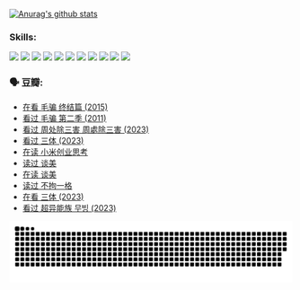 
[![Anurag's github stats](https://github-readme-stats.vercel.app/api?username=w940853815)](https://github.com/anuraghazra/github-readme-stats)

### Skills:

<code><img height="32" src="https://cdn.jsdelivr.net/npm/simple-icons@v5/icons/python.svg"></code>
<code><img height="32" src="https://cdn.jsdelivr.net/npm/simple-icons@v5/icons/javascript.svg"></code>
<code><img height="32" src="https://cdn.jsdelivr.net/npm/simple-icons@v5/icons/django.svg"></code>
<code><img height="32" src="https://cdn.jsdelivr.net/npm/simple-icons@v5/icons/flask.svg"></code>
<code><img height="32" src="https://cdn.jsdelivr.net/npm/simple-icons@v5/icons/vuetify.svg"></code>
<code><img height="32" src="https://cdn.jsdelivr.net/npm/simple-icons@v5/icons/git.svg"></code>
<code><img height="32" src="https://cdn.jsdelivr.net/npm/simple-icons@v5/icons/docker.svg"></code>
<code><img height="32" src="https://cdn.jsdelivr.net/npm/simple-icons@v5/icons/postgresql.svg"></code>
<code><img height="32" src="https://cdn.jsdelivr.net/npm/simple-icons@v5/icons/elasticsearch.svg"></code>
<code><img height="32" src="https://cdn.jsdelivr.net/npm/simple-icons@v5/icons/macos.svg"></code>
<code><img height="32" src="https://cdn.jsdelivr.net/npm/simple-icons@v5/icons/linux.svg"></code>

### 🗣 豆瓣:

<!-- DOUBAN-ACTIVITIES:START -->
- [在看 毛骗 终结篇‎ (2015)](https://www.douban.com/people/136069238/status/4581971924/?_i=13860192)
- [看过 毛骗 第二季‎ (2011)](https://www.douban.com/people/136069238/status/4581971810/?_i=13860192)
- [看过 周处除三害 周處除三害‎ (2023)](https://www.douban.com/people/136069238/status/4575646701/?_i=13860193)
- [看过 三体‎ (2023)](https://www.douban.com/people/136069238/status/4574263039/?_i=13860193)
- [在读 小米创业思考](https://www.douban.com/people/136069238/status/4572047905/?_i=13860193)
- [读过 谈美](https://www.douban.com/people/136069238/status/4572047629/?_i=13860193)
- [在读 谈美](https://www.douban.com/people/136069238/status/4560861771/?_i=13860193)
- [读过 不拘一格](https://www.douban.com/people/136069238/status/4560861445/?_i=13860193)
- [在看 三体‎ (2023)](https://www.douban.com/people/136069238/status/4558185093/?_i=13860193)
- [看过 超异能族 무빙‎ (2023)](https://www.douban.com/people/136069238/status/4556824186/?_i=13860193)
<!-- DOUBAN-ACTIVITIES:END -->


![Snake animation](https://raw.githubusercontent.com/w940853815/w940853815/output/github-contribution-grid-snake.svg)

<!--
**w940853815/w940853815** is a ✨ _special_ ✨ repository because its `README.md` (this file) appears on your GitHub profile.

Here are some ideas to get you started:

- 🔭 I’m currently working on ...
- 🌱 I’m currently learning ...
- 👯 I’m looking to collaborate on ...
- 🤔 I’m looking for help with ...
- 💬 Ask me about ...
- 📫 How to reach me: ...
- 😄 Pronouns: ...
- ⚡ Fun fact: ...
-->
